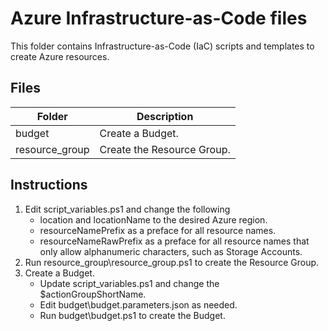 # Azure Infrastructure-as-Code files

This folder contains Infrastructure-as-Code (IaC) scripts and templates to create Azure resources.

## Files

Folder | Description
------ | -----------
budget | Create a Budget.
resource_group | Create the Resource Group.

## Instructions

1. Edit script_variables.ps1 and change the following
    - location and locationName to the desired Azure region.
    - resourceNamePrefix as a preface for all resource names.
    - resourceNameRawPrefix as a preface for all resource names that only allow alphanumeric characters, such as Storage Accounts.
2. Run resource_group\resource_group.ps1 to create the Resource Group.
3. Create a Budget.
    - Update script_variables.ps1 and change the $actionGroupShortName.
    - Edit budget\budget.parameters.json as needed.
    - Run budget\budget.ps1 to create the Budget.
